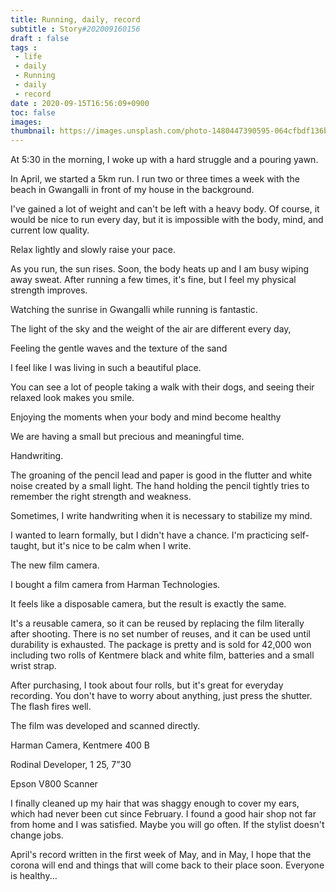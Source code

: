 ```yaml
---
title: Running, daily, record
subtitle : Story#202009160156
draft : false
tags :
 - life
 - daily
 - Running
 - daily
 - record
date : 2020-09-15T16:56:09+0900
toc: false
images: 
thumbnail: https://images.unsplash.com/photo-1480447390595-064cfbdf136b?ixlib=rb-1.2.1&q=80&fm=jpg&crop=entropy&cs=tinysrgb&w=1080&fit=max&ixid=eyJhcHBfaWQiOjE1NTU0OX0
---
```


At 5:30 in the morning, I woke up with a hard struggle and a pouring yawn.  

In April, we started a 5km run. I run two or three times a week with the beach in Gwangalli in front of my house in the background.  

I've gained a lot of weight and can't be left with a heavy body. Of course, it would be nice to run every day, but it is impossible with the body, mind, and current low quality.  

Relax lightly and slowly raise your pace.  

As you run, the sun rises. Soon, the body heats up and I am busy wiping away sweat. After running a few times, it's fine, but I feel my physical strength improves.  

Watching the sunrise in Gwangalli while running is fantastic.  

The light of the sky and the weight of the air are different every day,  

Feeling the gentle waves and the texture of the sand  

I feel like I was living in such a beautiful place.  

You can see a lot of people taking a walk with their dogs, and seeing their relaxed look makes you smile.  

Enjoying the moments when your body and mind become healthy  

We are having a small but precious and meaningful time.  

Handwriting.  

The groaning of the pencil lead and paper is good in the flutter and white noise created by a small light. The hand holding the pencil tightly tries to remember the right strength and weakness.  

Sometimes, I write handwriting when it is necessary to stabilize my mind.  

I wanted to learn formally, but I didn't have a chance. I'm practicing self-taught, but it's nice to be calm when I write.  

The new film camera.  

I bought a film camera from Harman Technologies.  

It feels like a disposable camera, but the result is exactly the same.  

It's a reusable camera, so it can be reused by replacing the film literally after shooting. There is no set number of reuses, and it can be used until durability is exhausted. The package is pretty and is sold for 42,000 won including two rolls of Kentmere black and white film, batteries and a small wrist strap.  

After purchasing, I took about four rolls, but it's great for everyday recording. You don't have to worry about anything, just press the shutter. The flash fires well.  

The film was developed and scanned directly.  

Harman Camera, Kentmere 400 B  

Rodinal Developer, 1 25, 7”30  

Epson V800 Scanner  

I finally cleaned up my hair that was shaggy enough to cover my ears, which had never been cut since February. I found a good hair shop not far from home and I was satisfied. Maybe you will go often. If the stylist doesn't change jobs.  

April's record written in the first week of May, and in May, I hope that the corona will end and things that will come back to their place soon. Everyone is healthy...  

